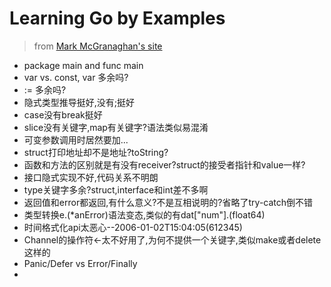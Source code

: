 # Learning Go by Examples

> from [Mark McGranaghan's site](https://gobyexample.com/)

* package main and func main
* var vs. const, var 多余吗?
* := 多余吗?
* 隐式类型推导挺好,没有;挺好
* case没有break挺好
* slice没有关键字,map有关键字?语法类似易混淆
* 可变参数调用时居然要加...
* struct打印地址却不是地址?toString?
* 函数和方法的区别就是有没有receiver?struct的接受者指针和value一样?
* 接口隐式实现不好,代码关系不明朗
* type关键字多余?struct,interface和int差不多啊
* 返回值和error都返回,有什么意义?不是互相说明的?省略了try-catch倒不错
* 类型转换e.(*anError)语法变态,类似的有dat["num"].(float64)
* 时间格式化api太恶心--2006-01-02T15:04:05(612345)
* Channel的操作符<-太不好用了,为何不提供一个关键字,类似make或者delete这样的
* Panic/Defer vs Error/Finally
* 